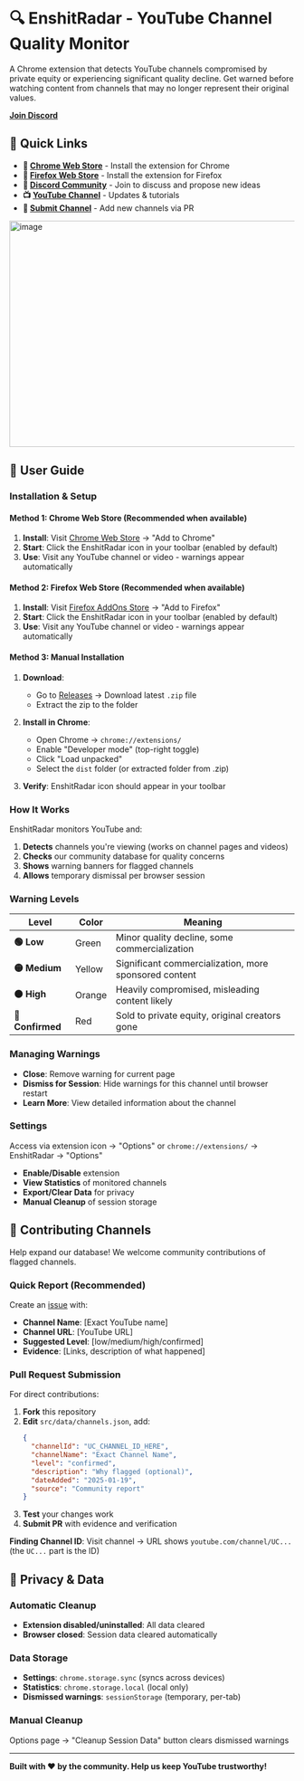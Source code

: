 # 🔍 EnshitRadar - YouTube Channel Quality Monitor

A Chrome extension that detects YouTube channels compromised by private equity or experiencing significant quality decline. Get warned before watching content from channels that may no longer represent their original values.

**[Join Discord](https://discord.gg/brCNpJcx)**

## 🔗 Quick Links

- **🏪 [Chrome Web Store](https://chromewebstore.google.com/detail/enshitradar/gojaionacndbadgpkhddjhfcbppfkplk?authuser=1&hl=en-GB)** - Install the extension for Chrome
- **🦊 [Firefox Web Store](https://addons.mozilla.org/en-US/firefox/addon/enshitradar/)** - Install the extension for Firefox
- **💬 [Discord Community](https://discord.gg/brCNpJcx)** - Join to discuss and propose new ideas
- **📺 [YouTube Channel](https://www.youtube.com/@justmadlime)** - Updates & tutorials
- **🚀 [Submit Channel](https://github.com/justmadlime/EnshitRadar/tree/main)** - Add new channels via PR

<img width="1200" height="400" alt="image" src="https://github.com/user-attachments/assets/078c3774-a32d-4200-adab-8dbd8e85dbc5" />

## 📖 User Guide

### **Installation & Setup**

#### **Method 1: Chrome Web Store** (Recommended when available)

1. **Install**: Visit [Chrome Web Store](https://chromewebstore.google.com/detail/enshitradar/gojaionacndbadgpkhddjhfcbppfkplk?authuser=1&hl=en-GB) → "Add to Chrome"
2. **Start**: Click the EnshitRadar icon in your toolbar (enabled by default)
3. **Use**: Visit any YouTube channel or video - warnings appear automatically

#### **Method 2: Firefox Web Store** (Recommended when available)

1. **Install**: Visit [Firefox AddOns Store](https://addons.mozilla.org/en-US/firefox/addon/enshitradar/) → "Add to Firefox"
2. **Start**: Click the EnshitRadar icon in your toolbar (enabled by default)
3. **Use**: Visit any YouTube channel or video - warnings appear automatically

#### **Method 3: Manual Installation**

1. **Download**:
   - Go to [Releases](https://github.com/justmadlime/EnshitRadar/releases) → Download latest `.zip` file
   - Extract the zip to the folder

2. **Install in Chrome**:
   - Open Chrome → `chrome://extensions/`
   - Enable "Developer mode" (top-right toggle)
   - Click "Load unpacked"
   - Select the `dist` folder (or extracted folder from .zip)

3. **Verify**: EnshitRadar icon should appear in your toolbar

### **How It Works**

EnshitRadar monitors YouTube and:

1. **Detects** channels you're viewing (works on channel pages and videos)
2. **Checks** our community database for quality concerns
3. **Shows** warning banners for flagged channels
4. **Allows** temporary dismissal per browser session

### **Warning Levels**

| Level            | Color  | Meaning                                               |
| ---------------- | ------ | ----------------------------------------------------- |
| **🟢 Low**       | Green  | Minor quality decline, some commercialization         |
| **🟡 Medium**    | Yellow | Significant commercialization, more sponsored content |
| **🟠 High**      | Orange | Heavily compromised, misleading content likely        |
| **🔴 Confirmed** | Red    | Sold to private equity, original creators gone        |

### **Managing Warnings**

- **Close**: Remove warning for current page
- **Dismiss for Session**: Hide warnings for this channel until browser restart
- **Learn More**: View detailed information about the channel

### **Settings**

Access via extension icon → "Options" or `chrome://extensions/` → EnshitRadar → "Options"

- **Enable/Disable** extension
- **View Statistics** of monitored channels
- **Export/Clear Data** for privacy
- **Manual Cleanup** of session storage

## 🤝 Contributing Channels

Help expand our database! We welcome community contributions of flagged channels.

### **Quick Report** (Recommended)

Create an [issue](https://github.com/your-username/enshitradar/issues) with:

- **Channel Name**: [Exact YouTube name]
- **Channel URL**: [YouTube URL]
- **Suggested Level**: [low/medium/high/confirmed]
- **Evidence**: [Links, description of what happened]

### **Pull Request Submission**

For direct contributions:

1. **Fork** this repository
2. **Edit** `src/data/channels.json`, add:
   ```json
   {
     "channelId": "UC_CHANNEL_ID_HERE",
     "channelName": "Exact Channel Name",
     "level": "confirmed",
     "description": "Why flagged (optional)",
     "dateAdded": "2025-01-19",
     "source": "Community report"
   }
   ```
3. **Test** your changes work
4. **Submit PR** with evidence and verification

**Finding Channel ID**: Visit channel → URL shows `youtube.com/channel/UC...` (the `UC...` part is the ID)

## 🧹 Privacy & Data

### **Automatic Cleanup**

- **Extension disabled/uninstalled**: All data cleared
- **Browser closed**: Session data cleared automatically

### **Data Storage**

- **Settings**: `chrome.storage.sync` (syncs across devices)
- **Statistics**: `chrome.storage.local` (local only)
- **Dismissed warnings**: `sessionStorage` (temporary, per-tab)

### **Manual Cleanup**

Options page → "Cleanup Session Data" button clears dismissed warnings

---

**Built with ❤️ by the community. Help us keep YouTube trustworthy!**
